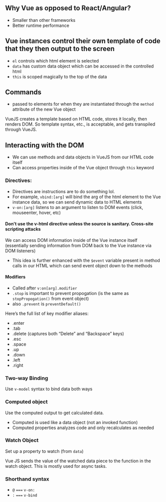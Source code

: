 ## Why Vue as opposed to React/Angular?

- Smaller than other frameworks
- Better runtime performance

## Vue instances control their own template of code that they then output to the screen

- `el` controls which html element is selected
- `data` has custom data object which can be accessed in the controlled html
- `this` is scoped magically to the top of the data

## Commands
- passed to elements for when they are instantiated through the `method` attribute of the new Vue object

VueJS creates a template based on HTML code, stores it locally, then renders DOM. So template syntax, etc., is acceptable, and gets transpiled through VueJS.

## Interacting with the DOM
- We can use methods and data objects in VueJS from our HTML code itself
- Can access properties inside of the Vue object through `this` keyword

### Directives:
- Directives are instructions are to do something lol.
- For example, `vbind:[arg]` will bind the arg of the html element to the Vue instance data, so we can send dynamic data to HTML elements
- `v-on:[arg]` listens to an argument to listen to DOM events (click, mouseenter, hover, etc)

#### Don't use the v-html directive unless the source is sanitary. Cross-site scripting attacks

We can access DOM information inside of the Vue instance itself (essentially sending information from DOM back to the Vue instance via DOM listeners)
- This idea is further enhanced with the `$event` variable present in method calls in our HTML which can send event object down to the methods


#### Modifiers
- Called after `v:on[arg].modifier`
- `.stop` is important to prevent propogation (is the same as `stopPropogation()` from event object)
- also `.prevent` is `preventDefault()`

Here’s the full list of key modifier aliases:

- .enter
- .tab
- .delete (captures both “Delete” and “Backspace” keys)
- .esc
- .space
- .up
- .down
- .left
- .right

### Two-way Binding
Use `v-model` syntax to bind data both ways

### Computed object
Use the computed output to get calculated data.
- Computed is used like a data object (not an invoked function)
- Computed properties analyzes code and only recalculates as needed

### Watch Object
Set up a property to watch (from `data`)

Vue JS sends the value of the watched data piece to the function in the watch object.
This is mostly used for async tasks.

### Shorthand syntax
- `@` `===` `v-on:`
- `:` `===` `v-bind`